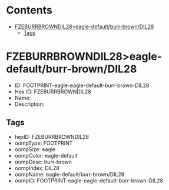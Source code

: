 



Contents
========

* [FZEBURRBROWNDIL28>eagle-default/burr-brown/DIL28](#fzeburrbrowndil28eagle-defaultburr-browndil28)
	* [Tags](#tags)

# FZEBURRBROWNDIL28>eagle-default/burr-brown/DIL28

- ID: FOOTPRINT-eagle-eagle-default-burr-brown-DIL28
- Hex ID: FZEBURRBROWNDIL28
- Name: 
- Description: 

## Tags

- hexID: FZEBURRBROWNDIL28
- oompType: FOOTPRINT
- oompSize: eagle
- oompColor: eagle-default
- oompDesc: burr-brown
- oompIndex: DIL28
- oompName: eagle-default/burr-brown/DIL28
- oompID: FOOTPRINT-eagle-eagle-default-burr-brown-DIL28

